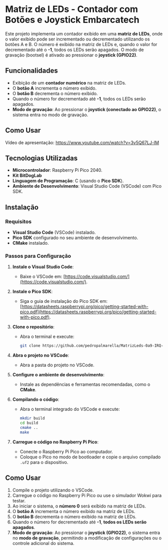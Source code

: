 # Matriz de LEDs - Contador com Botões e Joystick Embarcatech

Este projeto implementa um contador exibido em uma **matriz de LEDs**, onde o valor exibido pode ser incrementado ou decrementado utilizando os botões A e B. O número é exibido na matriz de LEDs e, quando o valor for decrementado até o **-1**, todos os LEDs serão apagados. O modo de gravação (bootsel) é ativado ao pressionar o **joystick (GPIO22)**.

## Funcionalidades

- Exibição de um **contador numérico** na matriz de LEDs.
- O **botão A** incrementa o número exibido.
- O **botão B** decrementa o número exibido.
- Quando o número for decrementado até **-1**, todos os LEDs serão apagados.
- **Modo de gravação**: Ao pressionar o **joystick (conectado ao GPIO22)**, o sistema entra no modo de gravação.
  
## Como Usar
Vídeo de apresentação: https://www.youtube.com/watch?v=3v5Q67LJ-lM

## Tecnologias Utilizadas

- **Microcontrolador**: Raspberry Pi Pico 2040.
- **Kit BitDogLab**
- **Linguagem de Programação**: C (usando o **Pico SDK**).
- **Ambiente de Desenvolvimento**: Visual Studio Code (VSCode) com Pico SDK.

## Instalação

### Requisitos

- **Visual Studio Code** (VSCode) instalado.
- **Pico SDK** configurado no seu ambiente de desenvolvimento.
- **CMake** instalado.

### Passos para Configuração

1. **Instale o Visual Studio Code**:
   - Baixe o VSCode em: [https://code.visualstudio.com/](https://code.visualstudio.com/).
   
2. **Instale o Pico SDK**:
   - Siga o guia de instalação do Pico SDK em: [https://datasheets.raspberrypi.org/pico/getting-started-with-pico.pdf](https://datasheets.raspberrypi.org/pico/getting-started-with-pico.pdf).

3. **Clone o repositório**:
   - Abra o terminal e execute:
     ```bash
     git clone https://github.com/pedropalmarella/MatrizLeds-0a9-IRQ-Embarcatech.git
     ```

4. **Abra o projeto no VSCode**:
   - Abra a pasta do projeto no VSCode.

5. **Configure o ambiente de desenvolvimento**:
   - Instale as dependências e ferramentas recomendadas, como o **CMake**.

6. **Compilando o código**:
   - Abra o terminal integrado do VSCode e execute:
     ```bash
     mkdir build
     cd build
     cmake ..
     make
     ```

7. **Carregue o código no Raspberry Pi Pico**:
   - Conecte o Raspberry Pi Pico ao computador.
   - Coloque o Pico no modo de bootloader e copie o arquivo compilado `.uf2` para o dispositivo.

## Como Usar

1. Compile o projeto utilizando o VSCode.
2. Carregue o código no Raspberry Pi Pico ou use o simulador Wokwi para testar.
3. Ao iniciar o sistema, o **número 0** será exibido na matriz de LEDs.
4. O **botão A** incrementa o número exibido na matriz de LEDs.
5. O **botão B** decrementa o número exibido na matriz de LEDs.
6. Quando o número for decrementado até **-1**, **todos os LEDs serão apagados**.
7. **Modo de gravação**: Ao pressionar o **joystick (GPIO22)**, o sistema entra no **modo de gravação**, permitindo a modificação de configurações ou o controle adicional do sistema.
